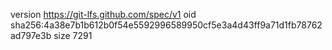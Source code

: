 version https://git-lfs.github.com/spec/v1
oid sha256:4a38e7b1b612b0f54e5592996589950cf5e3a4d43ff9a71d1fb78762ad797e3b
size 7291
